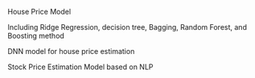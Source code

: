 House Price Model

Including Ridge Regression, decision tree, Bagging, Random Forest, and Boosting method

DNN model for house price estimation

Stock Price Estimation Model based on NLP


